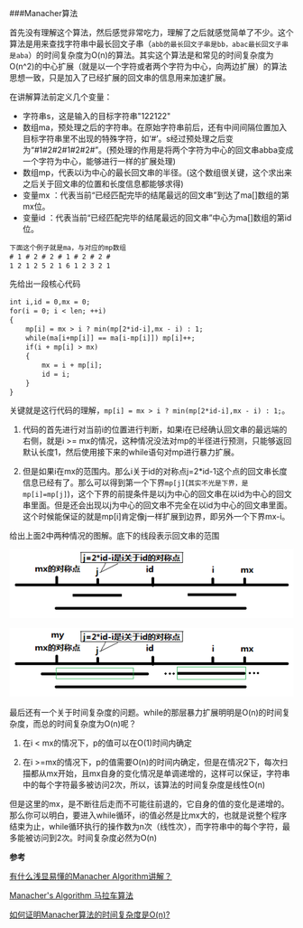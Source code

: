 ###Manacher算法


首先没有理解这个算法，然后感觉非常吃力，理解了之后就感觉简单了不少。这个算法是用来查找字符串中最长回文子串（`abb的最长回文子串是bb，abac最长回文子串是aba`）的时间复杂度为O(n)的算法。其实这个算法是和常见的时间复杂度为O(n^2)的中心扩展（就是以一个字符或者两个字符为中心，向两边扩展）的算法思想一致，只是加入了已经扩展的回文串的信息用来加速扩展。


在讲解算法前定义几个变量：

+ 字符串s，这是输入的目标字符串"122122"	
+ 数组ma，预处理之后的字符串。在原始字符串前后，还有中间间隔位置加入目标字符串里不出现的特殊字符，如‘#’。s经过预处理之后变为“#1#2#2#1#2#2#”。(预处理的作用是将两个字符为中心的回文串abba变成一个字符为中心，能够进行一样的扩展处理)
+ 数组mp，代表以i为中心的最长回文串的半径。(这个数组很关键，这个求出来之后关于回文串的位置和长度信息都能够求得)
+ 变量mx   ：代表当前“已经匹配完毕的结尾最远的回文串”到达了ma[]数组的第mx位。
+ 变量id    ：代表当前“已经匹配完毕的结尾最远的回文串”中心为ma[]数组的第id位。

```
下面这个例子就是ma，与对应的mp数组
# 1 # 2 # 2 # 1 # 2 # 2 #
1 2 1 2 5 2 1 6 1 2 3 2 1
```
先给出一段核心代码
```
int i,id = 0,mx = 0;
for(i = 0; i < len; ++i)
{
	mp[i] = mx > i ? min(mp[2*id-i],mx - i) : 1;
	while(ma[i+mp[i]] == ma[i-mp[i]]) mp[i]++;
	if(i + mp[i] > mx)
	{
		mx = i + mp[i];
		id = i;
	}
}
```
关键就是这行代码的理解，`mp[i] = mx > i ? min(mp[2*id-i],mx - i) : 1;`。

1. 代码的首先进行对当前i的位置进行判断，如果i在已经确认回文串的最远端的右侧，就是i >= mx的情况，这种情况没法对mp的半径进行预测，只能够返回默认长度1，然后使用接下来的while语句对mp进行暴力扩展。

2. 但是如果i在mx的范围内。那么i关于id的对称点j=2*id-1这个点的回文串长度信息已经有了。那么可以得到第一个下界`mp[j]`(`其实不光是下界，是mp[i]=mp[j]`)，这个下界的前提条件是以j为中心的回文串在以id为中心的回文串里面。但是还会出现以j为中心的回文串不完全在以id为中心的回文串里面。这个时候能保证的就是mp[i]肯定像j一样扩展到边界，即另外一个下界mx-i。

给出上面2中两种情况的图解。底下的线段表示回文串的范围

![e1](img/manacher1.png)

![e2](img/manacher2.png)




最后还有一个关于时间复杂度的问题。while的那层暴力扩展明明是O(n)的时间复杂度，而总的时间复杂度为O(n)呢？


1.  在i < mx的情况下，p的值可以在O(1)时间内确定

2.  在i >=mx的情况下，p的值需要O(n)的时间内确定，但是在情况2下，每次扫描都从mx开始，且mx自身的变化情况是单调递增的，这样可以保证，字符串中的每个字符最多被访问2次，所以，该算法的时间复杂度是线性O(n)

但是这里的mx，是不断往后走而不可能往前退的，它自身的值的变化是递增的。那么你可以明白，要进入while循环，i的值必然是比mx大的，也就是说整个程序结束为止，while循环执行的操作数为n次（线性次），而字符串中的每个字符，最多能被访问到2次。时间复杂度必然为O(n)


**参考**

[有什么浅显易懂的Manacher Algorithm讲解？](https://www.zhihu.com/question/37289584)

[Manacher's Algorithm 马拉车算法](http://www.cnblogs.com/grandyang/p/4475985.html)

[如何证明Manacher算法的时间复杂度是O(n)?](https://www.zhihu.com/question/30226229)
